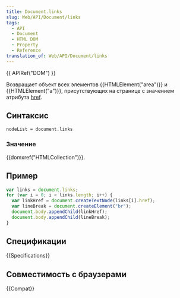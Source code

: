 ```yaml
---
title: Document.links
slug: Web/API/Document/links
tags:
  - API
  - Document
  - HTML DOM
  - Property
  - Reference
translation_of: Web/API/Document/links
---
```


{{ APIRef("DOM") }}

Возвращает объект всех элементов {{HTMLElement("area")}} и {{HTMLElement("a")}}, присутствующих на странице с значением атрибута [href](/ru/docs/Web/API/URLUtils.href).

## Синтаксис

```
nodeList = document.links
```

### Значение

{{domxref("HTMLCollection")}}.

## Пример

```js
var links = document.links;
for (var i = 0; i < links.length; i++) {
  var linkHref = document.createTextNode(links[i].href);
  var lineBreak = document.createElement("br");
  document.body.appendChild(linkHref);
  document.body.appendChild(lineBreak);
}
```

## Спецификации

{{Specifications}}

## Совместимость с браузерами

{{Compat}}
